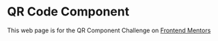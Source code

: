 # QR Code Component

This web page is for the QR Component Challenge on [Frontend Mentors](https://www.frontendmentor.io/challenges/qr-code-component-iux_sIO_H/hub)
